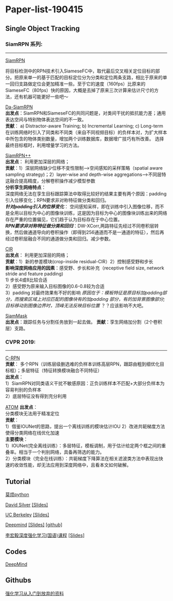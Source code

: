 # Paper-list-190415 


## Single Object Tracking

### SiamRPN 系列:
-----------------

[SiamRPN](http://openaccess.thecvf.com/content_cvpr_2018/papers/Li_High_Performance_Visual_CVPR_2018_paper.pdf)

将目标检测中的RPN技术引入SiameseFC中，取代最后交叉相关定位目标的部分。把原来单一的基于匹配的目标定位分为分类和定位两条支路，相比于原来的单一回归支路做定位会更加精准一些。至于它的速度（160fps）比原来的SiameseFC（80fps）快的原因，大概是去掉了原来三次计算来估计尺寸的方法，还有机器可能更好一些吧～

[Da-SiamRPN](http://openaccess.thecvf.com/content_ECCV_2018/papers/Zheng_Zhu_Distractor-aware_Siamese_Networks_ECCV_2018_paper.pdf)  
**出发点**：SiamRPN和SiameseFC的共同问题是，对类间干扰的抵抗能力差；通用表达空间与特别物体表达空间的不一致。  
**贡献**： a) Distractor-aware Training; b) Incremental Learning; c) Long-term  
在训练网络时引入了同类和不同类（来自不同视频目标）的负样本对，为扩大样本中所包含的物体类别数量，增加两个训练数据库，数据增广技巧有所改善。
选择最终目标框时，利用增量学习的方法。

[SiamRPN++](https://arxiv.org/pdf/1812.11703.pdf)  
**出发点**： 利用更加深层的网络；  
**贡献**：1）深层网络缺少位移不变性限制-->空间感知的采样策略（spatial aware sampling strategy)；2）layer-wise and depth-wise aggregations-->不同层特这融合提高精度，分解卷积操作减少模型参数  
**分析孪生网络特点**：  
深度网络无法在孪生目标跟踪算法中取得比较好的结果主要有两个原因：padding引入位移变化；RPN要求非对称特征做分类和回归。  
***针对padding引入的位移变化***： 空间感知采样，即在训练中引入图像位移，而不是全用以目标为中心的图像块训练，这是因为目标为中心的图像块训练出来的网络存在严重的位置偏见，它们趋于认为目标存在于中心位置。  
***RPN要求非对称特征做分类和回归***：DW-XCorr,两路特征先经过不同卷积层转换，然后做通道导向的卷积操作（即得到256通道而不是一通道的特征），然后再经过卷积层融合不同的通道做分类和回归。减少参数。

[CIR](https://arxiv.org/pdf/1901.01660.pdf)  
**出发点**： 利用更加深层的网络；  
**贡献**：1）新的参差模块(crop-inside residual-CIR）2）控制感受野和步长  
**影响深度网络应用的因素**：感受野、步长和补充（receptive field size, network stride and feature padding)  
                        1) 步长4或8比较合适  
                        2）感受野为原来输入目标图像的0.6-0.8较为合适  
                        3）padding 对最终效果有不好的影响 *原因在于：模板特征是原目标加padding部分，而搜索区域上对应匹配的图像块有的加padding                           部分，有的加背景图像部分;目标移动到图像边界时，顶峰无法反映目标位置* ？？应该影响不大吧。  

[SiamMask](https://arxiv.org/pdf/1812.05050.pdf)  
**出发点**：跟踪任务与分割任务放到一起去做。
**贡献**：孪生网络加分割（2个卷积层）支路。


### CVPR 2019:
-----------------

[C-RPN](https://arxiv.org/pdf/1812.06148.pdf)  
**贡献**： 多个RPN（训练层级删选难的负样本训练高层RPN，跟踪由粗到细优化目标框）；多层特征（特征转换模块融合不同特征）  
**出发点**：  
1）SiamRPN对同类语义干扰不敏感原因：正负训练样本不匹配+大部分负样本为容易判别的负样本   
2）底层特征没有得到充分利用  

[ATOM](https://arxiv.org/pdf/1811.07628.pdf)
**出发点**：  
分类模块无法用于精准定位  
**贡献**：  
1）借鉴IOUNet的思路，提出一个离线训练的模块估计IOU
2）改进共轭梯度方法使得分类网络在线优化加速  
**主要模块**：  
1）IOUNet(完全离线训练）：多层特征，模板调制，用于估计给定两个框之间的重叠率。相当于一个判别网络，具备再筛选的能力。  
2）分类模块（完全在线训练）：共轭梯度下降算法在相关滤波类方法中表现出快速的收敛性能，却无法应用到深度网络中，且看本文如何破解。  



Tutorial
-----------------
[莫烦python](https://morvanzhou.github.io/tutorials/machine-learning/reinforcement-learning/)

[David Silver](https://space.bilibili.com/74997410/channel/detail?cid=53966) [[Slides]](http://www0.cs.ucl.ac.uk/staff/D.Silver/web/Teaching.html)

[UC Berkeley](https://www.bilibili.com/video/av32730838) [[Slides]](http://rail.eecs.berkeley.edu/deeprlcourse/)

[Deepmind](https://www.bilibili.com/video/av36621866) [[Slides]](http://www.cs.ucl.ac.uk/current_students/syllabus/compgi/compgi22_advanced_deep_learning_and_reinforcement_learning/)
[[github]](https://github.com/RylanSchaeffer/ucl-adv-dl-rl)

[李宏毅深度强化学习(国语)课程](https://www.bilibili.com/video/av24724071?from=search&seid=14814651069494196110) [[Slides]](http://speech.ee.ntu.edu.tw/~tlkagk/courses_MLDS18.html)

Codes
-------------------
[DeepMind](https://github.com/deepmind/trfl)

Githubs
--------------------------
[强化学习从入门到放弃的资料](https://github.com/wwxFromTju/awesome-reinforcement-learning-zh)
